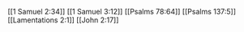 [[1 Samuel 2:34]]
[[1 Samuel 3:12]]
[[Psalms 78:64]]
[[Psalms 137:5]]
[[Lamentations 2:1]]
[[John 2:17]]
